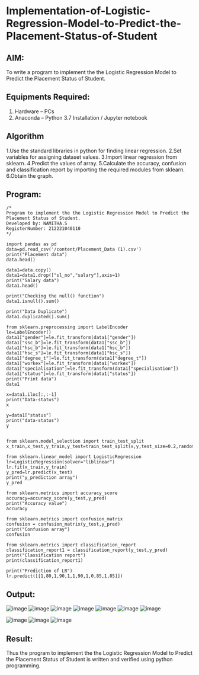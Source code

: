 # Implementation-of-Logistic-Regression-Model-to-Predict-the-Placement-Status-of-Student

## AIM:
To write a program to implement the the Logistic Regression Model to Predict the Placement Status of Student.

## Equipments Required:
1. Hardware – PCs
2. Anaconda – Python 3.7 Installation / Jupyter notebook

## Algorithm
1.Use the standard libraries in python for finding linear regression. 
2.Set variables for assigning dataset values. 
3.Import linear regression from sklearn. 
4.Predict the values of array. 
5.Calculate the accuracy, confusion and classification report by importing the required modules from sklearn. 
6.Obtain the graph.

## Program:
```
/*
Program to implement the the Logistic Regression Model to Predict the Placement Status of Student.
Developed by: NAMITHA.S
RegisterNumber: 212221040110 
*/
```
```
import pandas as pd
data=pd.read_csv('/content/Placement_Data (1).csv')
print("Placement data")
data.head()

data1=data.copy()
data1=data1.drop(["sl_no","salary"],axis=1)
print("Salary data")
data1.head()

print("Checking the null() function")
data1.isnull().sum()

print("Data Duplicate")
data1.duplicated().sum()

from sklearn.preprocessing import LabelEncoder
le=LabelEncoder()
data1["gender"]=le.fit_transform(data1["gender"])
data1["ssc_b"]=le.fit_transform(data1["ssc_b"])
data1["hsc_b"]=le.fit_transform(data1["hsc_b"])
data1["hsc_s"]=le.fit_transform(data1["hsc_s"])
data1["degree_t"]=le.fit_transform(data1["degree_t"])
data1["workex"]=le.fit_transform(data1["workex"])
data1["specialisation"]=le.fit_transform(data1["specialisation"])
data1["status"]=le.fit_transform(data1["status"])
print("Print data")
data1

x=data1.iloc[:,:-1]
print("Data-status")
x

y=data1["status"]
print("data-status")
y


from sklearn.model_selection import train_test_split
x_train,x_test,y_train,y_test=train_test_split(x,y,test_size=0.2,random_state=0)

from sklearn.linear_model import LogisticRegression
lr=LogisticRegression(solver="liblinear")
lr.fit(x_train,y_train)
y_pred=lr.predict(x_test)
print("y_prediction array")
y_pred

from sklearn.metrics import accuracy_score
accuracy=accuracy_score(y_test,y_pred)
print("Accuracy value")
accuracy

from sklearn.metrics import confusion_matrix
confusion = confusion_matrix(y_test,y_pred)
print("Confusion array")
confusion

from sklearn.metrics import classification_report
classification_report1 = classification_report(y_test,y_pred)
print("Classification report")
print(classification_report1)

print("Prediction of LR")
lr.predict([[1,80,1,90,1,1,90,1,0,85,1,85]])
```

## Output:
![image](https://github.com/NamithaS2710/Implementation-of-Logistic-Regression-Model-to-Predict-the-Placement-Status-of-Student/assets/133190822/c96f1e08-891b-4480-b0a8-796d469ff323)
![image](https://github.com/NamithaS2710/Implementation-of-Logistic-Regression-Model-to-Predict-the-Placement-Status-of-Student/assets/133190822/1e033cbb-87f7-4a41-8284-d4193e52cfd5)
![image](https://github.com/NamithaS2710/Implementation-of-Logistic-Regression-Model-to-Predict-the-Placement-Status-of-Student/assets/133190822/a5e4e0b1-454b-4647-a6d2-f90ec04920c2)
![image](https://github.com/NamithaS2710/Implementation-of-Logistic-Regression-Model-to-Predict-the-Placement-Status-of-Student/assets/133190822/58d33a19-4324-4e8e-a35f-722d1c96368b)
![image](https://github.com/NamithaS2710/Implementation-of-Logistic-Regression-Model-to-Predict-the-Placement-Status-of-Student/assets/133190822/107c58ec-baee-42b6-a35f-3955ff77758a)
![image](https://github.com/NamithaS2710/Implementation-of-Logistic-Regression-Model-to-Predict-the-Placement-Status-of-Student/assets/133190822/936c705f-9238-46bb-9a29-99f8a2eefb86)
![image](https://github.com/NamithaS2710/Implementation-of-Logistic-Regression-Model-to-Predict-the-Placement-Status-of-Student/assets/133190822/85b0e21d-eeaa-4ef6-8543-ccb43ec7b398)

![image](https://github.com/NamithaS2710/Implementation-of-Logistic-Regression-Model-to-Predict-the-Placement-Status-of-Student/assets/133190822/b0dabd5c-ad23-4e86-9977-d54d04c0b727)
![image](https://github.com/NamithaS2710/Implementation-of-Logistic-Regression-Model-to-Predict-the-Placement-Status-of-Student/assets/133190822/4dd08a93-8e44-4fdd-b26c-977eaa157b93)
![image](https://github.com/NamithaS2710/Implementation-of-Logistic-Regression-Model-to-Predict-the-Placement-Status-of-Student/assets/133190822/bbd2c8a8-432d-4022-a988-9d83e958d8d2)


## Result:
Thus the program to implement the the Logistic Regression Model to Predict the Placement Status of Student is written and verified using python programming.
